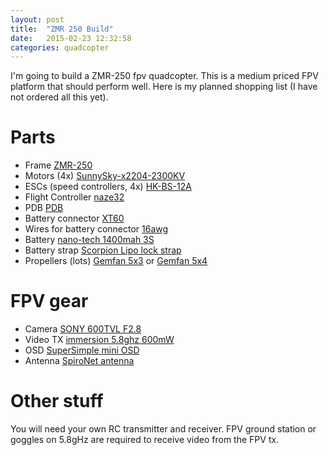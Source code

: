```yaml
---
layout: post
title:  "ZMR 250 Build"
date:   2015-02-23 12:32:58
categories: quadcopter
---
```

I'm going to build a ZMR-250 fpv quadcopter. This is a medium priced FPV platform that should perform well. 
Here is my planned shopping list (I have not ordered all this yet).

# Parts

- Frame [ZMR-250][ZMR-250-frame]
- Motors (4x) [SunnySky-x2204-2300KV][SunnySky-x2204-2300KV]
- ESCs (speed controllers, 4x) [HK-BS-12A][HK-BS-12A]
- Flight Controller [naze32][naze32]
- PDB [PDB][PDB]
- Battery connector [XT60][XT60]
- Wires for battery connector [16awg][16awg]
- Battery [nano-tech 1400mah 3S][nano-tech 1400mah 3S]
- Battery strap [Scorpion Lipo lock strap][Scorpion Lipo lock strap]
- Propellers (lots) [Gemfan 5x3][Gemfan 5x3] or [Gemfan 5x4][Gemfan 5x4]

# FPV gear
- Camera [SONY 600TVL F2.8][SONY 600TVL F2.8]
- Video TX [immersion 5.8ghz 600mW][immersion 5.8ghz 600mW]
- OSD [SuperSimple mini OSD][SuperSimple mini OSD]
- Antenna [SpiroNet antenna][SpiroNet antenna]

# Other stuff

You will need your own RC transmitter and receiver. FPV ground station or goggles on 5.8gHz are required to receive video from the FPV tx. 

[ZMR-250-frame]: http://www.goodluckbuy.com/zmr250-250mm-carbon-fiber-4-axis-mini-quadcopter-frame-kit.html
[SunnySky-x2204-2300KV]: http://www.banggood.com/Sunnysky-X2204-2300KV-Brushless-Motor-CW-CCW-For-RC-Model-p-952075.html
[HK-BS-12A]: http://www.hobbyking.com/hobbyking/store/__11429__HobbyKing_12A_BlueSeries_Brushless_Speed_Controller.html
[naze32]: http://www.eurorc.com/product/8651/abusemark-acro-naze32-controller-rev5
[Gemfan 5x3]: http://www.hobbyking.com/hobbyking/store/__58251__Gemfan_5030_Multirotor_Propellers_One_Pair_CW_CCW_Black_.html
[SONY 600TVL F2.8]: http://www.securitycamera2000.com/products/600TVL-SONY-SUPER-HAD-CCD-D%252dWDR-Color-Board-Camera-with-OSD-Menu-DNR.html
[immersion 5.8ghz 600mW]: http://www.readymaderc.com/store/index.php?main_page=product_info&products_id=266
[SuperSimple mini OSD]: http://www.hobbyking.com/hobbyking/store/__35419__Super_Simple_Mini_OSD_System_for_FPV.html
[PDB]: http://www.eurorc.com/product/8652/abusemark-36mm-multirotor-power-distribution-board---green
[XT60]: http://www.hobbyking.com/hobbyking/store/__44334__Black_XT60_Male_and_Female_5_Pairs_Bag.html
[16awg]: http://www.ebay.com/itm/10-12-14-16-20-22-Gauge-AWG-Black-Red-100cm-3-3-FT-Flexible-Silicone-Wire-Y5RG-/151347440632?pt=LH_DefaultDomain_0&var=&hash=item233d02abf8
[nano-tech 1400mah 3S]: http://www.hobbyking.com/hobbyking/store/__20391__Turnigy_nano_tech_1400mah_3S_40_80C_Lipo_Pack_TRA2823_Traxxas_1_16_.html
[Gemfan 5x4]: http://www.hobbyking.com/hobbyking/store/__68701__Gemfan_5040_Multirotor_Propellers_One_Pair_CW_CCW_5X4_Black_.html
[Scorpion Lipo lock strap]: http://www.hobbyking.com/hobbyking/store/__17410__Scorpion_Lipoly_Lock_Strap_205mm_Small_x_3.html
[SpiroNet antenna]: http://www.hobbyking.com/hobbyking/store/__49826__ImmersionRC_5_8GHz_Circular_Polarized_SpiroNet_Antenna_V2_SMA_.html